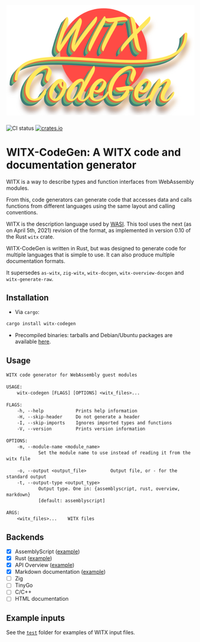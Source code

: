 ![WITX code generator](logo.png)
================================

![CI status](https://github.com/jedisct1/witx-codegen/actions/workflows/ci.yml/badge.svg)
[![crates.io](https://img.shields.io/crates/v/witx-codegen.svg)](https://crates.io/crates/witx-codegen)

# WITX-CodeGen: A WITX code and documentation generator

WITX is a way to describe types and function interfaces from WebAssembly modules.

From this, code generators can generate code that accesses data and calls functions from different languages using the same layout and calling conventions.

WITX is the description language used by [WASI](https://wasi.dev). This tool uses the next (as on April 5th, 2021) revision of the format, as implemented in version 0.10 of the Rust `witx` crate.

WITX-CodeGen is written in Rust, but was designed to generate code for multiple languages that is simple to use. It can also produce multiple documentation formats.

It supersedes `as-witx`, `zig-witx`, `witx-docgen`, `witx-overview-docgen` and `witx-generate-raw`.

## Installation

* Via `cargo`:

```sh
cargo install witx-codegen
```

* Precompiled binaries: tarballs and Debian/Ubuntu packages are available [here](https://github.com/jedisct1/witx-codegen/releases/latest).

## Usage

```text
WITX code generator for WebAssembly guest modules

USAGE:
    witx-codegen [FLAGS] [OPTIONS] <witx_files>...

FLAGS:
    -h, --help            Prints help information
    -H, --skip-header     Do not generate a header
    -I, --skip-imports    Ignores imported types and functions
    -V, --version         Prints version information

OPTIONS:
    -m, --module-name <module_name>
            Set the module name to use instead of reading it from the witx file

    -o, --output <output_file>         Output file, or - for the standard output
    -t, --output-type <output_type>
            Output type. One in: {assemblyscript, rust, overview, markdown}
            [default: assemblyscript]

ARGS:
    <witx_files>...    WITX files
```

## Backends

* [X] AssemblyScript ([example](https://github.com/jedisct1/witx-codegen/blob/master/example-output/assemblyscript.ts))
* [X] Rust ([example](https://github.com/jedisct1/witx-codegen/blob/master/example-output/rust.rs))
* [X] API Overview ([example](https://github.com/jedisct1/witx-codegen/blob/master/example-output/overview.txt))
* [X] Markdown documentation ([example](https://github.com/jedisct1/witx-codegen/blob/master/example-output/markdown.md))
* [ ] Zig
* [ ] TinyGo
* [ ] C/C++
* [ ] HTML documentation

## Example inputs

See the [`test`](https://github.com/jedisct1/witx-codegen/tree/master/test) folder for examples of WITX input files.

